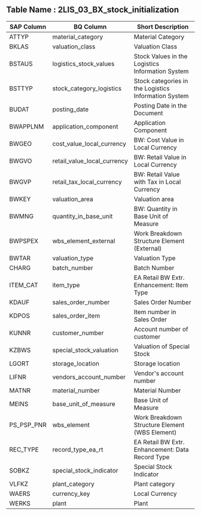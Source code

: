 

## Table Name : 2LIS_03_BX_stock_initialization

| SAP Column | BQ Column | Short Description |
|---|---|---|
| ATTYP | material_category | Material Category |
| BKLAS | valuation_class | Valuation Class |
| BSTAUS | logistics_stock_values | Stock Values in the Logistics Information System |
| BSTTYP | stock_category_logistics | Stock categories in the Logistics Information System |
| BUDAT | posting_date | Posting Date in the Document |
| BWAPPLNM | application_component | Application Component |
| BWGEO | cost_value_local_currency | BW: Cost Value in Local Currency |
| BWGVO | retail_value_local_currency | BW: Retail Value in Local Currency |
| BWGVP | retail_tax_local_currency | BW: Retail Value with Tax in Local Currency |
| BWKEY | valuation_area | Valuation area |
| BWMNG | quantity_in_base_unit | BW: Quantity in Base Unit of Measure |
| BWPSPEX | wbs_element_external | Work Breakdown Structure Element (External) |
| BWTAR | valuation_type | Valuation Type |
| CHARG | batch_number | Batch Number |
| ITEM_CAT | item_type | EA Retail BW Extr. Enhancement: Item Type |
| KDAUF | sales_order_number | Sales Order Number |
| KDPOS | sales_order_item | Item number in Sales Order |
| KUNNR | customer_number | Account number of customer |
| KZBWS | special_stock_valuation | Valuation of Special Stock |
| LGORT | storage_location | Storage location |
| LIFNR | vendors_account_number | Vendor's account number |
| MATNR | material_number | Material Number |
| MEINS | base_unit_of_measure | Base Unit of Measure |
| PS_PSP_PNR | wbs_element | Work Breakdown Structure Element (WBS Element) |
| REC_TYPE | record_type_ea_rt | EA Retail BW Extr. Enhancement: Data Record Type |
| SOBKZ | special_stock_indicator | Special Stock Indicator |
| VLFKZ | plant_category | Plant category |
| WAERS | currency_key | Local Currency |
| WERKS | plant | Plant |
